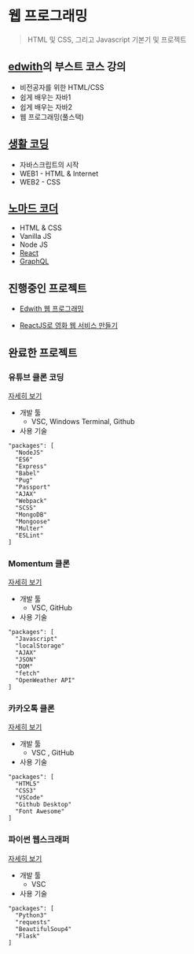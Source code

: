 # 웹 프로그래밍
> HTML 및 CSS, 그리고 Javascript 기본기 및 프로젝트<br>

## [edwith](https://www.edwith.org/)의 부스트 코스 강의<br>
- 비전공자를 위한 HTML/CSS
- 쉽게 배우는 자바1
- 쉽게 배우는 자바2
- 웹 프로그래밍(풀스택)

## [생활 코딩](https://opentutorials.org/course/3083)
- 자바스크립트의 시작 
- WEB1 - HTML & Internet
- WEB2 - CSS

## [노마드 코더](https://nomadcoders.co/roadmap)
- HTML & CSS
- Vanilla JS
- Node JS
- [React](https://github.com/Park-Seung-Hun/react_movie_2021/blob/master/README.md)
- [GraphQL](https://github.com/Park-Seung-Hun/movie_ql/blob/main/README.md)

## 진행중인 프로젝트
- [Edwith 웹 프로그래밍](https://www.boostcourse.org/web316/notices/12690) 

- [ReactJS로 영화 웹 서비스 만들기](https://github.com/Park-Seung-Hun/react_movie_2021) 
## 완료한 프로젝트
### 유튜브 클론 코딩 
[자세히 보기](https://github.com/Park-Seung-Hun/webTube-2021)
  - 개발 툴
      - VSC, Windows Terminal, Github
  - 사용 기술
```
"packages": [
  "NodeJS"
  "ES6"
  "Express"
  "Babel"
  "Pug"
  "Passport"
  "AJAX"
  "Webpack"
  "SCSS"
  "MongoDB"
  "Mongoose"
  "Multer"
  "ESLint"
]
 ```
### Momentum 클론
[자세히 보기](https://github.com/Park-Seung-Hun/momentum_clone-2021)
  - 개발 툴
      - VSC, GitHub
  - 사용 기술
```
"packages": [
  "Javascript"
  "localStorage"
  "AJAX"
  "JSON"
  "DOM"
  "fetch"
  "OpenWeather API"
]
```
### 카카오톡 클론
[자세히 보기](https://github.com/Park-Seung-Hun/kokoa_clone-2021)
  - 개발 툴
      - VSC , GitHub
  - 사용 기술
```
"packages": [
  "HTML5"
  "CSS3"
  "VSCode"
  "Github Desktop"
  "Font Awesome"
]
```
### 파이썬 웹스크래퍼
[자세히 보기](https://github.com/Park-Seung-Hun/webScraper-2021)
  - 개발 툴
      - VSC 
  - 사용 기술
```
"packages": [
  "Python3"
  "requests"
  "BeautifulSoup4"
  "Flask"
]
```
 
